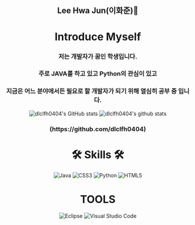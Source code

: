 <h2 align="center" font-size: 45px>Lee Hwa Jun(이화준)🎐</h2>
<div align="center">

#  Introduce Myself
### 저는 개발자가 꿈인 학생입니다.
### 주로 JAVA를 하고 있고 Python의 관심이 있고
### 지금은 어느 분야에서든 필요로 할 개발자가 되기 위해 열심히 공부 중 입니다.
![dlclfh0404's GitHub stats](https://github-readme-stats.vercel.app/api?username=dlclfh0404&show_icons=true&theme=radical)
![dlclfh0404's github stats](https://github-readme-stats.vercel.app/api/top-langs/?username=dlclfh0404&show_icons=true&hide_border=true&title_color=004386&icon_color=004386&layout=compact)<br>
<h3 align="center" font-size: 20px>(https://github.com/dlclfh0404)</h3>

# 🛠 Skills 🛠
![Java](https://img.shields.io/badge/Java-FF160B.svg?&style=for-the-badge&logo=Java&logocolor=white)
![CSS3](https://img.shields.io/badge/CSS-0404B4.svg?&style=for-the-badge&logo=CSS3&logocolor=white)
![Python](https://img.shields.io/badge/Python-ECEFF1.svg?style=for-the-badge&logo=Python&logocolor=white)
![HTML5](https://img.shields.io/badge/HTML5-80CBC4.svg?&style=for-the-badge&logo=HTML5&logocolor=white)
  
# TOOLS
![Eclipse](https://img.shields.io/badge/Eclipse-2C2255.svg?&style=for-the-badge&logo=Eclipse&logocolor=white)
![Visual Studio Code](https://img.shields.io/badge/Visual%20Studio%20Code-007396.svg?&style=for-the-badge&logo=Visual%20Studio%20Code&logocolor=white)
